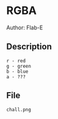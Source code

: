 # RGBA

Author: Flab-E

## Description
```
r - red
g - green
b - blue
a - ???
```
## File
```
chall.png
```
